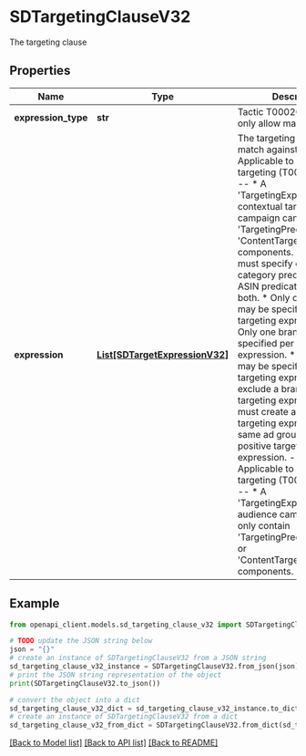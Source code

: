 # SDTargetingClauseV32

The targeting clause

## Properties

Name | Type | Description | Notes
------------ | ------------- | ------------- | -------------
**expression_type** | **str** | Tactic T00020 ad groups only allow manual targeting. | 
**expression** | [**List[SDTargetExpressionV32]**](SDTargetExpressionV32.md) | The targeting expression to match against.  ------- Applicable to contextual targeting (T00020) ------- * A &#39;TargetingExpression&#39; in a contextual targeting campaign can only contain &#39;TargetingPredicate&#39; or &#39;ContentTargetingPredicate&#39; components. * Expressions must specify either a category predicate or an ASIN predicate, but never both. * Only one category may be specified per targeting expression. * Only one brand may be specified per targeting expression. * Only one asin may be specified per targeting expression. * To exclude a brand from a targeting expression you must create a negative targeting expression in the same ad group as the positive targeting expression.  ------- Applicable to audience targeting (T00030) ------- * A &#39;TargetingExpression&#39; in an audience campaign can only contain &#39;TargetingPredicateNested&#39; or &#39;ContentTargetingPredicate&#39; components. | 

## Example

```python
from openapi_client.models.sd_targeting_clause_v32 import SDTargetingClauseV32

# TODO update the JSON string below
json = "{}"
# create an instance of SDTargetingClauseV32 from a JSON string
sd_targeting_clause_v32_instance = SDTargetingClauseV32.from_json(json)
# print the JSON string representation of the object
print(SDTargetingClauseV32.to_json())

# convert the object into a dict
sd_targeting_clause_v32_dict = sd_targeting_clause_v32_instance.to_dict()
# create an instance of SDTargetingClauseV32 from a dict
sd_targeting_clause_v32_from_dict = SDTargetingClauseV32.from_dict(sd_targeting_clause_v32_dict)
```
[[Back to Model list]](../README.md#documentation-for-models) [[Back to API list]](../README.md#documentation-for-api-endpoints) [[Back to README]](../README.md)


